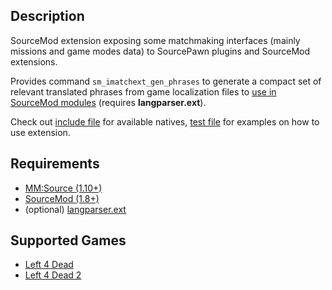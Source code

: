 Description
------
SourceMod extension exposing some matchmaking interfaces (mainly missions and game modes data) to SourcePawn plugins and SourceMod extensions.

Provides command `sm_imatchext_gen_phrases` to generate a compact set of relevant translated phrases from game localization files to [use in SourceMod modules](https://wiki.alliedmods.net/Translations_(SourceMod_Scripting)) (requires **langparser.ext**).

Check out [include file](extra/scripting/include/imatchext.inc) for available natives, [test file](extra/scripting/test_imatchext.sp) for examples on how to use extension.

Requirements
------
- [MM:Source (1.10+)](https://www.sourcemm.net/)
- [SourceMod (1.8+)](https://www.sourcemod.net/)
- (optional) [langparser.ext](https://github.com/shqke/langparser)

Supported Games
------
- [Left 4 Dead](https://store.steampowered.com/app/500/Left_4_Dead/)
- [Left 4 Dead 2](https://store.steampowered.com/app/550/Left_4_Dead_2/)

